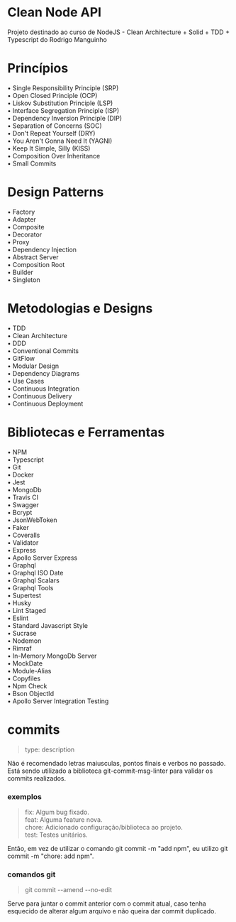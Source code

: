# Clean Node API

Projeto destinado ao curso de NodeJS - Clean Architecture + Solid + TDD + Typescript do Rodrigo Manguinho

# Princípios

• Single Responsibility Principle (SRP) <br>
• Open Closed Principle (OCP) <br>
• Liskov Substitution Principle (LSP) <br>
• Interface Segregation Principle (ISP) <br>
• Dependency Inversion Principle (DIP) <br>
• Separation of Concerns (SOC) <br>
• Don't Repeat Yourself (DRY) <br>
• You Aren't Gonna Need It (YAGNI) <br>
• Keep It Simple, Silly (KISS) <br>
• Composition Over Inheritance <br>
• Small Commits <br>

# Design Patterns

• Factory <br>
• Adapter <br>
• Composite <br>
• Decorator <br>
• Proxy <br>
• Dependency Injection <br>
• Abstract Server <br>
• Composition Root <br>
• Builder <br>
• Singleton <br>

# Metodologias e Designs

• TDD <br>
• Clean Architecture <br>
• DDD <br>
• Conventional Commits <br>
• GitFlow <br>
• Modular Design <br>
• Dependency Diagrams <br>
• Use Cases <br>
• Continuous Integration <br>
• Continuous Delivery <br>
• Continuous Deployment <br>

# Bibliotecas e Ferramentas

• NPM <br>
• Typescript <br>
• Git <br>
• Docker <br>
• Jest <br>
• MongoDb <br>
• Travis CI <br>
• Swagger <br>
• Bcrypt <br>
• JsonWebToken<br>
• Faker <br>
• Coveralls <br>
• Validator <br>
• Express <br>
• Apollo Server Express <br>
• Graphql <br>
• Graphql ISO Date <br>
• Graphql Scalars <br>
• Graphql Tools <br>
• Supertest <br>
• Husky <br>
• Lint Staged<br>
• Eslint <br>
• Standard Javascript Style <br>
• Sucrase <br>
• Nodemon <br>
• Rimraf <br>
• In-Memory MongoDb Server <br>
• MockDate <br>
• Module-Alias <br>
• Copyfiles <br>
• Npm Check <br>
• Bson ObjectId <br>
• Apollo Server Integration Testing <br>

# commits <br>

> type: description <br>

Não é recomendado letras maiusculas, pontos finais e verbos no passado. <br>
Está sendo utilizado a biblioteca git-commit-msg-linter para validar os commits realizados.

### exemplos

> fix: Algum bug fixado. <br>
> feat: Alguma feature nova. <br>
> chore: Adicionado configuração/biblioteca ao projeto. <br>
> test: Testes unitários. <br>

Então, em vez de utilizar o comando git commit -m "add npm", eu utilizo git commit -m "chore: add npm".

### comandos git <br>

> git commit --amend --no-edit <br>

Serve para juntar o commit anterior com o commit atual, caso tenha esquecido de alterar algum arquivo e não queira dar commit duplicado.

